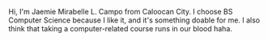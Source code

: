 Hi, I'm Jaemie Mirabelle L. Campo from Caloocan City.
I choose BS Computer Science because I like it, and it's something doable for me. I also think that taking a computer-related course runs in our blood haha. 